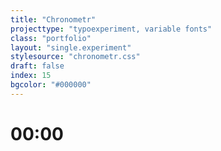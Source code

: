```yaml
---
title: "Chronometr"
projecttype: "typoexperiment, variable fonts"
class: "portfolio"
layout: "single.experiment"
stylesource: "chronometr.css"
draft: false
index: 15
bgcolor: "#000000"
---
```


<div id="clockWrapper">
	<h1 id="varClock"><span id="anim1">0</span><span id="anim2">0</span>:<span id="anim3">0</span><span id="anim4">0</span></h1>
</div>

<script>
    function checkTime(i) {
        if (i < 10) {
            i = "0" + i;
        }
        return i;
    }

    function updateTime() {
        date = new Date();
        hours = date.getHours().toString();
        minutes = date.getMinutes().toString();
        hours = checkTime(hours);
        minutes = checkTime(minutes);
        hou = hours.charAt(0);
        rs = hours.charAt(1);
        min = minutes.charAt(0);
        utes = minutes.charAt(1);

        document.getElementById("anim1").innerHTML = hou;
        document.getElementById("anim2").innerHTML = rs;
        document.getElementById("anim3").innerHTML = min;
        document.getElementById("anim4").innerHTML = utes;

        document.getElementById("anim1").style.animationDuration = hou + "s";
        document.getElementById("anim2").style.animationDuration = rs + "s";
        document.getElementById("anim3").style.animationDuration = min + "s";
        document.getElementById("anim4").style.animationDuration = utes + "s";

        setTimeout(updateTime, 1000);
    }

    document.addEventListener('DOMContentLoaded', updateTime());
</script>